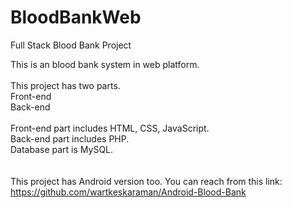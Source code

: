 # BloodBankWeb
Full Stack Blood Bank Project

This is an blood bank system in web platform. 
<br>
<br>
This project has two parts.
<br>
Front-end<br>
Back-end
<br>
<br>
Front-end part includes HTML, CSS, JavaScript.<br>
Back-end part includes PHP.<br>
Database part is MySQL.<br>
<br>
<br>
This project has Android version too. You can reach from this link: 
https://github.com/wartkeskaraman/Android-Blood-Bank
